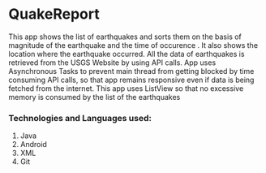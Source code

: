 # QuakeReport #

This app shows the list of earthquakes and sorts them on the basis
of magnitude of the earthquake and the time of occurence . It also shows the
location where the earthquake occurred. All the data of earthquakes is retrieved
from the USGS Website by using API calls. App uses Asynchronous Tasks to
prevent main thread from getting blocked by time consuming API calls, so that
app remains responsive even if data is being fetched from the internet. This app
uses ListView so that no excessive memory is consumed by the list of the
earthquakes

### Technologies and Languages used: ###
1. Java
2. Android
3. XML
4. Git
